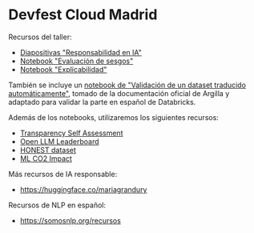 # Devfest Cloud Madrid

Recursos del taller:
- [Diapositivas "Responsabilidad en IA"](https://github.com/mariagrandury/devfest-cloud-madrid/blob/main/responsabilidad-en-ia.pdf)
- [Notebook "Evaluación de sesgos"](https://github.com/mariagrandury/devfest-cloud-madrid/blob/main/evaluacion_de_sesgos.ipynb)
- [Notebook "Explicabilidad"](https://github.com/mariagrandury/devfest-cloud-madrid/blob/main/explicabilidad_de_lms.ipynb)

También se incluye un [notebook de "Validación de un dataset traducido automáticamente"](https://github.com/mariagrandury/devfest-cloud-madrid/blob/main/curate_dolly_es_with_argilla.ipynb), tomado de la documentación oficial de Argilla y adaptado para validar la parte en español de Databricks.

Además de los notebooks, utilizaremos los siguientes recursos:
- [Transparency Self Assessment](https://huggingface.co/spaces/mariagrandury/fmti-transparency-self-assessment)
- [Open LLM Leaderboard](https://huggingface.co/spaces/HuggingFaceH4/open_llm_leaderboard)
- [HONEST dataset](https://huggingface.co/datasets/MilaNLProc/honest/viewer/es_binary)
- [ML CO2 Impact](https://mlco2.github.io/impact/)

Más recursos de IA responsable:
- https://huggingface.co/mariagrandury

Recursos de NLP en español:
- https://somosnlp.org/recursos
